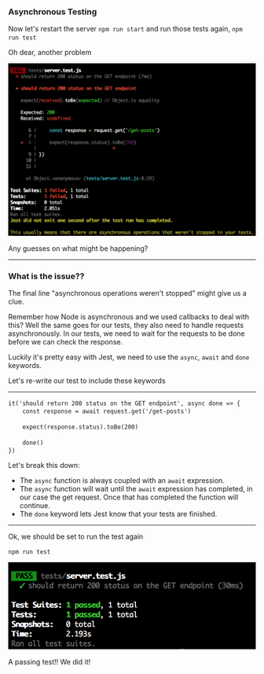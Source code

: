 ### Asynchronous Testing

  Now let's restart the server `npm run start` and run those tests again, `npm run test`

  Oh dear, another problem

  ![async_failures](../assets/async_failures.png)


Any guesses on what might be happening?

_____

### What is the issue??
The final line "asynchronous operations weren't stopped" might give us a clue.

Remember how Node is asynchronous and we used callbacks to deal with this? Well the same goes for our tests, they also need to handle requests asynchronously. In our tests, we need to wait for the requests to be done before we can check the response.

Luckily it's pretty easy with Jest, we need to use the `async`, `await` and `done` keywords.

Let's re-write our test to include these keywords

___

```
it('should return 200 status on the GET endpoint', async done => {
    const response = await request.get('/get-posts')

    expect(response.status).toBe(200)

    done()
})
```

Let's break this down:
 - The `async` function is always coupled with an `await` expression.
 - The `async` function will wait until the `await` expression has completed, in our case the get request. Once that has completed the function will continue. 
 - The `done` keyword lets Jest know that your tests are finished.

____

Ok, we should be set to run the test again
```
npm run test
```

![passing_supertest](../assets/passing_supertest.png)

A passing test!! We did it!
